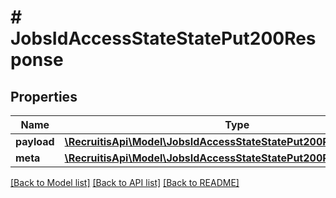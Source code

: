 # # JobsIdAccessStateStatePut200Response

## Properties

Name | Type | Description | Notes
------------ | ------------- | ------------- | -------------
**payload** | [**\RecruitisApi\Model\JobsIdAccessStateStatePut200ResponsePayload**](JobsIdAccessStateStatePut200ResponsePayload.md) |  | [optional]
**meta** | [**\RecruitisApi\Model\JobsIdAccessStateStatePut200ResponseMeta**](JobsIdAccessStateStatePut200ResponseMeta.md) |  | [optional]

[[Back to Model list]](../../README.md#models) [[Back to API list]](../../README.md#endpoints) [[Back to README]](../../README.md)
